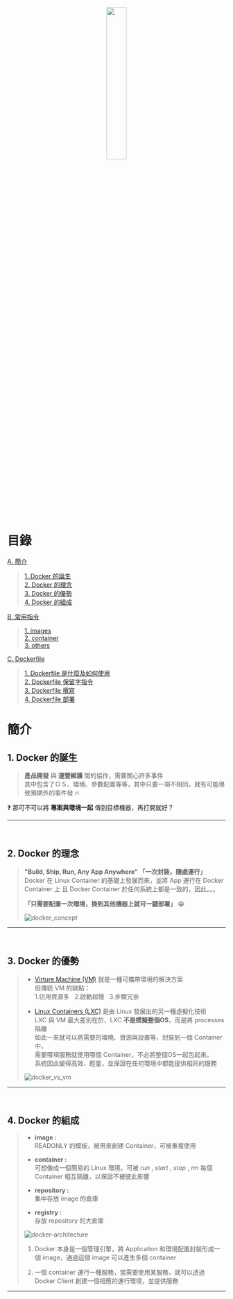 <div align=center><a href="https://www.docker.com/"><img src="https://www.docker.com/sites/default/files/social/docker_facebook_share.png" style="width:30%"></a></div>

# 目錄
[A. 簡介](#concept)
> [1. Docker 的誕生](#dockers-born)  
> [2. Docker 的理念](#what-is-docker)  
> [3. Docker 的優勢](#what-can-docker-do)  
> [4. Docker 的組成](#three-elements)

[B. 常用指令](commands.md)  
> [1. images](commands.md)  
> [2. container](commands.md)  
> [3. others](commands.md)  

[C. Dockerfile](./dockerfile.md)  
> [1. Dockerfile 是什麼及如何使用](./dockerfile.md)  
> [2. Dockerfile 保留字指令](./dockerfile.md)  
> [3. Dockerfile 撰寫](./dockerfile.md)  
> [4. Dockerfile 部署](./dockerfile.md) 

# <span id="concept">簡介</span>
## 1. <span id="dockers-born">Docker 的誕生</span>
> __產品開發__ 與 __運營維護__ 間的協作，需要關心許多事件 \
> 其中包含了ＯＳ、環境、參數配置等等，其中只要一項不相同，就有可能導致預期外的事件發 :fire:

:question: 那可不可以將 __專案與環境一起__ 傳到目標機器，再打開就好？
<hr> 
<br>

## 2. <span id="what-is-docker">Docker 的理念</span>
> __"Build, Ship, Run, Any App Anywhere" 「一次封裝，隨處運行」__ \
> Docker 在 Linux Container 的基礎上發展而來，並將 App 運行在 Docker Container 上
> 且 Docker Container 於任何系統上都是一致的，因此。。。
> 
> __「只需要配置一次環境，換到其他機器上就可一鍵部署」__ 😁
> 
> ![docker_concept](https://img.itw01.com/images/2017/11/30/11/0432_95AUpJ_GZXPEGJ.jpg!r800x0.jpg)
<hr>
<br>

## 3. <span id="what-is-docker">Docker 的優勢<span> 
> - [Virture Machine (VM)](https://en.wikipedia.org/wiki/Virtual_machine) 就是一種可攜帶環境的解決方案\
> 但傳統 VM 的缺點： \
> 1.佔用資源多 &nbsp; 2.啟動超慢 &nbsp; 3.步驟冗余  
> 
> - [Linux Containers (LXC)](https://linuxcontainers.org) 是由 Linux 發展出的另一種虛擬化技術 \
> LXC 與 VM 最大差別在於，LXC __不是模擬整個OS__，而是將 processes 隔離 \
> 如此一來就可以將需要的環境、資源與設置等，封裝到一個 Container 中， \
> 需要哪項服務就使用哪個 Container，不必將整個OS一起包起來。 \
> 系統因此變得高效、輕量，並保證在任何環境中都能提供相同的服務 
> 
> ![docker_vs_vm](https://miro.medium.com/max/4932/1*tAAJ06mUHOwpRH7R5R9oeA.png)
<hr>
<br>

## 4. <span id="what-is-docker">Docker 的組成</span>
> - __image :__ \
> READONLY 的模板，被用來創建 Container，可被重複使用  
> 
> - __container :__ \
> 可想像成一個簡易的 Linux 環境，可被 _run_ , _start_ , _stop_ , _rm_ 每個 Container 相互隔離，以保證不被彼此影響
> 
> - __repository :__ \
> 集中存放 image 的倉庫
> 
> - __registry :__ \
> 存放 repository 的大倉庫
> 
> ![docker-architecture](https://wiki.aquasec.com/download/attachments/2854889/Docker_Architecture.png?version=1&modificationDate=1520172700553&api=v2)
> 1. Docker 本身是一個管理引擎，將 Application 和環境配置封裝形成一個 image，通過這個 image 可以產生多個 container
> 
> 2. 一個 container 運行一種服務，當需要使用某服務，就可以透過 Docker Client 創建一個相應的運行環境，並提供服務
<hr>
<br>